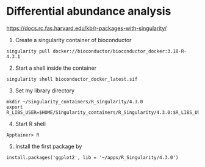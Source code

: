 # Differential abundance analysis 
https://docs.rc.fas.harvard.edu/kb/r-packages-with-singularity/
1. Create a singularity container of bioconductor
```
singularity pull docker://bioconductor/bioconductor_docker:3.18-R-4.3.1
```
2. Start a shell inside the container
```
singularity shell bioconductor_docker_latest.sif
```
3. Set my library directory
```
mkdir ~/Singularity_containers/R_singularity/4.3.0
export R_LIBS_USER=$HOME/Singularity_containers/R_Singularity/4.3.0:$R_LIBS_USER
```
4. Start R shell
```
Apptainer> R
```
5. Install the first package by
```
install.packages('ggplot2', lib = '~/apps/R_Singularity/4.3.0')
```
